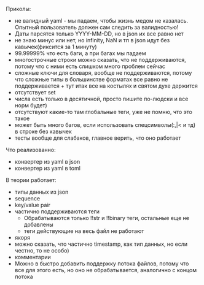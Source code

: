 
Приколы:
- не валидный yaml - мы падаем, чтобы жизнь медом не казалась. Опытный пользователь должен сам следить за валидностью!
- Даты парсятся только YYYY-MM-DD, но в json их все равно нет
- не знаю минус или нет, но infinity, NaN и тп в json идут без кавычек(фиксится за 1 минуту)
- 99.99999% что есть баги, а при багах мы падаем
- многострочные строки можно сказать, что не поддерживаются, потому что с ними есть слишком много проблем сейчас
- сложные ключи для словаря, вообще не поддерживаются, потому что сложные типы в большинстве форматах все равно не поддерживается + тут итак все на костылях и святом духе держится 
- отсутствует set
- числа есть только в десятичной, просто пишите по-людски и все норм будет)
- отсутствуют какие-то там глобальные теги, уже не помню, что это такое
- может быть много багов, если использовать спецсимволы(:,|< и тд) в строке без кавычек
- тесты вообще для слабаков, главное верить, что оно работает

Что реализованно:
- конвертер из yaml в json
- конвертер из yaml в toml

В теории работает:
- типы данных из json
- sequence 
- key/value pair
- частично поддерживаются теги
    - Обрабатываются только !!str и !!binary теги, остальные еще не добавлены
    - теги действующие на весь файл не работают
- якоря
- можно сказать, что частично timestamp, как тип данных, но если честно, то не особо)
- комментарии 
- Можно в быстро добавить поддержку потока файлов, потому что все для этого есть, но оно не обрабатывается, аналогично с концом потока
